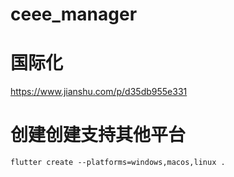 # ceee_manager

# 国际化
https://www.jianshu.com/p/d35db955e331

# 创建创建支持其他平台

```
flutter create --platforms=windows,macos,linux .
```